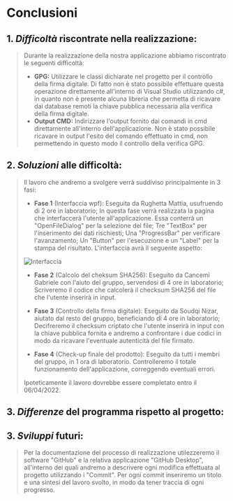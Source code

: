 # Conclusioni

## 1. *Difficoltà* riscontrate nella realizzazione:
> Durante la realizzazione della nostra applicazione abbiamo riscontrato le seguenti difficoltà:
> - **GPG:** Utilizzare le classi dichiarate nel progetto per il controllo della firma digitale. Di fatto non è stato possibile effettuare questa operazione direttamente all'interno di Visual Studio utilizzando c#, in quanto non è presente alcuna libreria che permetta di ricavare dai database remoti la chiave pubblica necessaria alla verifica della firma digitale.
> - **Output CMD:** Indirizzare l'output fornito dai comandi in cmd direttamente all'interno dell'applicazione. Non è stato possibile ricavare in output l'esito del comando effettuato in cmd, non permettendo in questo modo il controllo della verifica GPG.

## 2. *Soluzioni* alle difficoltà:
> Il lavoro che andremo a svolgere verrà suddiviso principalmente in 3 fasi:
> - **Fase 1** (Interfaccia wpf): Eseguita da Rughetta Mattia, usufruendo di 2 ore in laboratorio;
> In questa fase verrà realizzata la pagina che interfaccerà l'utente all'applicazione. Essa conterrà un "OpenFileDialog" per la selezione del file; Tre "TextBox" per l'inserimento dei dati rischiesti; Una "ProgressBar" per verificare l'avanzamento; Un "Button" per l'esecuzione e un "Label" per la stampa del risultato.
> L'interfaccia avrà il seguente aspetto:
> 
> ![Interfaccia](Interfaccia.png)
>  
> - **Fase 2** (Calcolo del cheksum SHA256): Eseguito da Cancemi Gabriele con l'aiuto del gruppo, servendosi di 4 ore in laboratorio;
> Scriveremo il codice che calcolerà il checksum SHA256 del file che l'utente inserirà in input.  
> 
> - **Fase 3** (Controllo della firma digitale): Eseguito da Soudqi Nizar, aiutato dal resto del gruppo, beneficiando di 4 ore in laboratorio;
> Decifreremo il checksum criptato che l'utente inserirà in input con la chiave pubblica fornita e andremo a confrontare i due codici in modo da ricavare l'eventuale autenticità del file firmato.
> 
> - **Fase 4** (Check-up finale del prodotto): Eseguito da tutti i membri del gruppo, in 1 ora di laboratorio.
> Controlleremo il totale funzionamento dell'applicazione, correggendo eventuali errori. 
> 
> Ipoteticamente il lavoro dovrebbe essere completato entro il 06/04/2022.

## 3. *Differenze* del programma rispetto al progetto:
>

## 3. *Sviluppi* futuri:
> Per la documentazione del processo di realizzazione utilezzeremo il software "GitHub" e la relativa applicazione "GitHub Desktop", all'interno dei quali andremo a descrivere ogni modifica effettuata al progetto utilizzando i "Commit".
> Per ogni commit inseriremo un titolo e una sintesi del lavoro svolto, in modo da tener traccia di ogni progresso.

